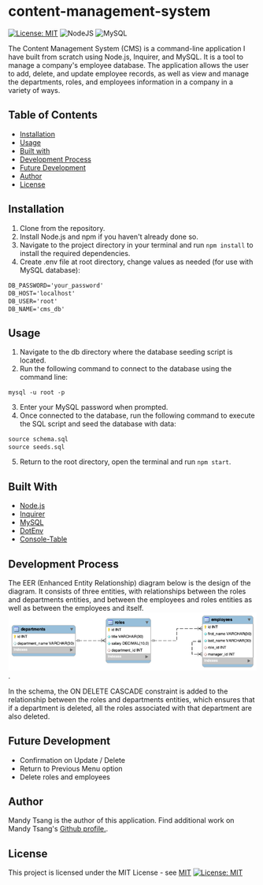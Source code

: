 # content-management-system
[![License: MIT](https://img.shields.io/badge/License-MIT-yellow.svg)](https://opensource.org/licenses/MIT)
![NodeJS](https://img.shields.io/badge/node.js-6DA55F?style=for-the-badge&logo=node.js&logoColor=white)
![MySQL](https://img.shields.io/badge/mysql-%2300f.svg?style=for-the-badge&logo=mysql&logoColor=white)

The Content Management System (CMS) is a command-line application I have built from scratch using Node.js, Inquirer, and MySQL. It is a tool to manage a company's employee database. The application allows the user to add, delete, and update employee records, as well as view and manage the departments, roles, and employees information in a company in a variety of ways.

## Table of Contents

- [Installation](#installation)
- [Usage](#usage)
- [Built with](#built-with)
- [Development Process](#development-process)
- [Future Development](#future-development)
- [Author](#author)
- [License](#license)

## Installation

1. Clone from the repository.
2. Install Node.js and npm if you haven't already done so.
3. Navigate to the project directory in your terminal and run `npm install` to install the required dependencies.
4. Create .env file at root directory, change values as needed (for use with MySQL database):
```
DB_PASSWORD='your_password'
DB_HOST='localhost'
DB_USER='root'
DB_NAME='cms_db'
```

## Usage

1. Navigate to the db directory where the database seeding script is located.
2. Run the following command to connect to the database using the command line:
```
mysql -u root -p
```
3. Enter your MySQL password when prompted.
4. Once connected to the database, run the following command to execute the SQL script and seed the database with data:
```
source schema.sql
source seeds.sql
```
5. Return to the root directory, open the terminal and run `npm start`.


## Built With

* [Node.js](https://nodejs.org/en/)
* [Inquirer](https://www.npmjs.com/package/inquirer)
* [MySQL](https://www.npmjs.com/package/mysql2)
* [DotEnv](https://www.npmjs.com/package/dotenv)
* [Console-Table](https://www.npmjs.com/package/console.table)

## Development Process

The EER (Enhanced Entity Relationship) diagram below is the design of the diagram. It consists of three entities, with relationships between the roles and departments entities, and between the employees and roles entities as well as between the employees and itself.
![EER Diagram](Assets/images/eer-diagram.png).

In the schema, the ON DELETE CASCADE constraint is added to the relationship between the roles and departments entities, which ensures that if a department is deleted, all the roles associated with that department are also deleted.


## Future Development

* Confirmation on Update / Delete
* Return to Previous Menu option
* Delete roles and employees

## Author

Mandy Tsang is the author of this application. Find additional work on Mandy Tsang's [Github profile.](https://github.com/MANDYTSANG007).

## License

This project is licensed under the MIT License - see [MIT](https://opensource.org/licenses/MIT)
[![License: MIT](https://img.shields.io/badge/License-MIT-yellow.svg)](https://opensource.org/licenses/MIT)



